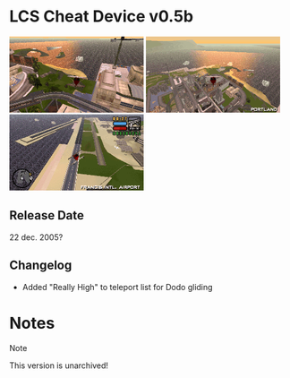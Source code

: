 # LCS Cheat Device v0.5b

![Dodo 1 CD v0.5b](<../../../../Pictures/BeachLanding.gif>)
![Dodo 2 CD v0.5b](<../../../../Pictures/Lighthouse.gif>)
![Dodo 3 CD v0.5b](<../../../../Pictures/Landing3.gif>)

## Release Date
22 dec. 2005?

## Changelog
 - Added "Really High" to teleport list for Dodo gliding
 
# Notes
 
> [!NOTE]
> This version is unarchived!
